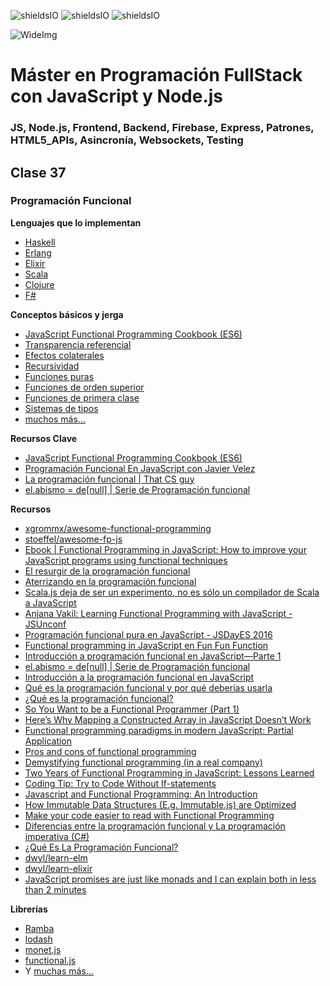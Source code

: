 ![shieldsIO](https://img.shields.io/github/issues/Fictizia/Master-en-programacion-fullstack-con-JavaScript-y-Node.js_ed2.svg)
![shieldsIO](https://img.shields.io/github/forks/Fictizia/Master-en-programacion-fullstack-con-JavaScript-y-Node.js_ed2.svg)
![shieldsIO](https://img.shields.io/github/stars/Fictizia/Master-en-programacion-fullstack-con-JavaScript-y-Node.js_ed2.svg)

![WideImg](http://fictizia.com/img/github/Fictizia-plan-estudios-github.jpg)

# Máster en Programación FullStack con JavaScript y Node.js
### JS, Node.js, Frontend, Backend, Firebase, Express, Patrones, HTML5_APIs, Asincronía, Websockets, Testing

## Clase 37

### Programación Funcional
**Lenguajes que lo implementan**
- [Haskell](https://www.haskell.org/)
- [Erlang](http://www.erlang.org/)
- [Elixir](https://elixir-lang.org/)
- [Scala](https://www.scala-lang.org/)
- [Clojure](https://clojure.org/)
- [F#](https://fsharp.org/)

**Conceptos básicos y jerga**
- [JavaScript Functional Programming Cookbook (ES6)](https://github.com/js-functional/js-funcional)
- [Transparencia referencial](https://es.wikipedia.org/wiki/Transparencia_referencial)
- [Efectos colaterales](https://es.wikipedia.org/wiki/Efecto_secundario_(computaci%C3%B3n))
- [Recursividad](https://es.wikipedia.org/wiki/Recursi%C3%B3n_(ciencias_de_computaci%C3%B3n))
- [Funciones puras](http://www.etnassoft.com/2016/06/21/las-funciones-puras-en-javascript-concepto-ejemplos-y-beneficios/)
- [Funciones de orden superior](https://es.wikipedia.org/wiki/Funci%C3%B3n_de_orden_superior)
- [Funciones de primera clase](https://es.wikipedia.org/w/index.php?title=Funciones_de_primera_clase&action=edit&redlink=1)
- [Sistemas de tipos](https://es.wikipedia.org/wiki/Sistema_de_tipos)
- [muchos más...](https://github.com/idcmardelplata/functional-programming-jargon/tree/master)


**Recursos Clave**
- [JavaScript Functional Programming Cookbook (ES6)](https://github.com/js-functional/js-funcional)
- [Programación Funcional En JavaScript con Javier Velez](http://www.javiervelezreyes.com/programacion-funcional-en-javascript/)
- [La programación funcional | That CS guy](https://thatcsharpguy.com/tv/funcional/)
- [el.abismo = de[null] | Serie de Programación funcional](https://elabismodenull.wordpress.com/tag/serie-programacion-funcional/)


**Recursos**
- [xgrommx/awesome-functional-programming](https://github.com/xgrommx/awesome-functional-programming)
- [stoeffel/awesome-fp-js](https://github.com/stoeffel/awesome-fp-js)
- [Ebook | Functional Programming in JavaScript: How to improve your JavaScript programs using functional techniques](https://www.manning.com/books/functional-programming-in-javascript)
- [El resurgir de la programación funcional](https://www.genbeta.com/desarrollo/el-resurgir-de-la-programacion-funcional)
- [Aterrizando en la programación funcional](https://www.genbeta.com/desarrollo/aterrizando-en-la-programacion-funcional)
- [Scala.js deja de ser un experimento, no es sólo un compilador de Scala a JavaScript](https://www.genbeta.com/desarrollo/scala-js-deja-de-ser-un-experimento-y-no-es-solo-un-compilador-de-scala-a-javascript)
- [Anjana Vakil: Learning Functional Programming with JavaScript - JSUnconf](https://www.youtube.com/watch?v=e-5obm1G_FY)
- [Programación funcional pura en JavaScript - JSDayES 2016](https://www.youtube.com/watch?v=ZfQKYlGzH2g)
- [Functional programming in JavaScript en Fun Fun Function](https://www.youtube.com/watch?v=BMUiFMZr7vk&list=PL0zVEGEvSaeEd9hlmCXrk5yUyqUag-n84)
- [Introducción a programación funcional en JavaScript—Parte 1](https://medium.com/laboratoria-how-to/introducci%C3%B3n-a-la-programaci%C3%B3n-funcional-en-javascript-parte-1-e0b1d0b2142e)
- [el.abismo = de[null] | Serie de Programación funcional](https://elabismodenull.wordpress.com/tag/serie-programacion-funcional/)
- [Introducción a la programación funcional en JavaScript](http://lemoncode.net/lemoncode-blog/2017/9/5/introduccion-programacion-funcional-javascript)
- [Qué es la programación funcional y por qué deberías usarla](https://www.paradigmadigital.com/dev/la-programacion-funcional-deberias-usarla/)
- [¿Qué es la programación funcional?](https://thecocktail.engineering/qu%C3%A9-es-la-programaci%C3%B3n-funcional-c91b611b0258)
- [So You Want to be a Functional Programmer (Part 1)](https://medium.com/@cscalfani/so-you-want-to-be-a-functional-programmer-part-1-1f15e387e536)
- [Here’s Why Mapping a Constructed Array in JavaScript Doesn’t Work](https://itnext.io/heres-why-mapping-a-constructed-array-doesn-t-work-in-javascript-f1195138615a)
- [Functional programming paradigms in modern JavaScript: Partial Application](https://hackernoon.com/functional-programming-paradigms-in-modern-javascript-partial-application-fbd6c9c93a0d)
- [Pros and cons of functional programming](https://itnext.io/pros-and-cons-of-functional-programming-32cdf527e1c2)
- [Demystifying functional programming (in a real company)](https://medium.com/building-nubank/demystifying-functional-programming-in-a-real-company-e954a2591504)
- [Two Years of Functional Programming in JavaScript: Lessons Learned](https://hackernoon.com/two-years-of-functional-programming-in-javascript-lessons-learned-1851667c726)
- [Coding Tip: Try to Code Without If-statements](https://medium.com/@samerbuna/coding-tip-try-to-code-without-if-statements-d06799eed231)
- [Javascript and Functional Programming: An Introduction](https://hackernoon.com/functional-programming-in-js-map-filter-reduce-pt-5-308a205fdd5f)
- [How Immutable Data Structures (E.g. Immutable.js) are Optimized](https://hackernoon.com/how-immutable-data-structures-e-g-immutable-js-are-optimized-using-structural-sharing-e4424a866d56)
- [Make your code easier to read with Functional Programming](https://medium.freecodecamp.org/make-your-code-easier-to-read-with-functional-programming-94fb8cc69f9d)
- [Diferencias entre la programación funcional y La programación imperativa (C#)](https://docs.microsoft.com/es-es/dotnet/csharp/programming-guide/concepts/linq/functional-programming-vs-imperative-programming)
- [¿Qué Es La Programación Funcional?](http://www.programando.org/blog/2012/11/que-es-la-programacion-funcional/)
- [dwyl/learn-elm](https://github.com/dwyl/learn-elm)
- [dwyl/learn-elixir](https://github.com/dwyl/learn-elixir)
- [JavaScript promises are just like monads and I can explain both in less than 2 minutes](https://swizec.com/blog/javascript-promises-monads/swizec/7814)

**Librerías**
- [Ramba](https://ramdajs.com/)
- [lodash](https://lodash.com/)
- [monet.js](https://monet.github.io/monet.js/)
- [functional.js](http://functionaljs.com/)
- Y [muchas más...](https://github.com/stoeffel/awesome-fp-js)
